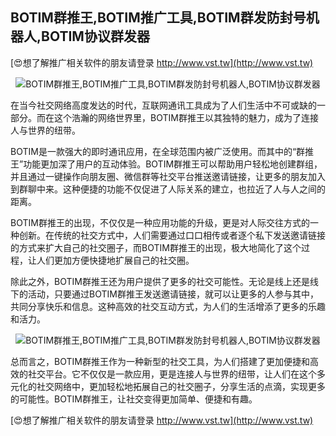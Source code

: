 ## **BOTIM群推王,BOTIM推广工具,BOTIM群发防封号机器人,BOTIM协议群发器**

[😍想了解推广相关软件的朋友请登录 http://www.vst.tw](http://www.vst.tw)

 <center><img src="https://vst.tw/MP4/tuiguang/png/4.png" alt="BOTIM群推王,BOTIM推广工具,BOTIM群发防封号机器人,BOTIM协议群发器"></center>

在当今社交网络高度发达的时代，互联网通讯工具成为了人们生活中不可或缺的一部分。而在这个浩瀚的网络世界里，BOTIM群推王以其独特的魅力，成为了连接人与世界的纽带。

BOTIM是一款强大的即时通讯应用，在全球范围内被广泛使用。而其中的“群推王”功能更加深了用户的互动体验。BOTIM群推王可以帮助用户轻松地创建群组，并且通过一键操作向朋友圈、微信群等社交平台推送邀请链接，让更多的朋友加入到群聊中来。这种便捷的功能不仅促进了人际关系的建立，也拉近了人与人之间的距离。

BOTIM群推王的出现，不仅仅是一种应用功能的升级，更是对人际交往方式的一种创新。在传统的社交方式中，人们需要通过口口相传或者逐个私下发送邀请链接的方式来扩大自己的社交圈子，而BOTIM群推王的出现，极大地简化了这个过程，让人们更加方便快捷地扩展自己的社交圈。

除此之外，BOTIM群推王还为用户提供了更多的社交可能性。无论是线上还是线下的活动，只要通过BOTIM群推王发送邀请链接，就可以让更多的人参与其中，共同分享快乐和信息。这种高效的社交互动方式，为人们的生活增添了更多的乐趣和活力。

 <center><img src="https://vst.tw/MP4/tuiguang/png/1.png" alt="BOTIM群推王,BOTIM推广工具,BOTIM群发防封号机器人,BOTIM协议群发器"></center>

总而言之，BOTIM群推王作为一种新型的社交工具，为人们搭建了更加便捷和高效的社交平台。它不仅仅是一款应用，更是连接人与世界的纽带，让人们在这个多元化的社交网络中，更加轻松地拓展自己的社交圈子，分享生活的点滴，实现更多的可能性。BOTIM群推王，让社交变得更加简单、便捷和有趣。

[😍想了解推广相关软件的朋友请登录 http://www.vst.tw](http://www.vst.tw)




